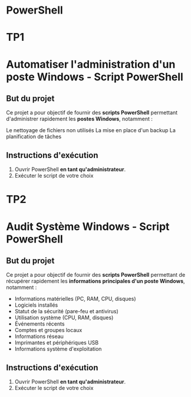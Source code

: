 # PowerShell 

# TP1
# Automatiser l'administration d'un poste Windows - Script PowerShell

##  But du projet 

Ce projet a pour objectif de fournir des **scripts PowerShell** permettant d'administrer rapidement les **postes Windows**, notamment :

Le nettoyage de fichiers non utilisés
La mise en place d'un backup
La planification de tâches

##  Instructions d'exécution

1. Ouvrir PowerShell **en tant qu'administrateur**.
2. Exécuter le script de votre choix



# TP2
# Audit Système Windows - Script PowerShell

##  But du projet 

Ce projet a pour objectif de fournir des **scripts PowerShell** permettant de récupérer rapidement les **informations principales d'un poste Windows**, notamment :

- Informations matérielles (PC, RAM, CPU, disques)
- Logiciels installés
- Statut de la sécurité (pare-feu et antivirus)
- Utilisation système (CPU, RAM, disques)
- Événements récents
- Comptes et groupes locaux
- Informations réseau
- Imprimantes et périphériques USB
- Informations système d'exploitation

##  Instructions d'exécution

1. Ouvrir PowerShell **en tant qu'administrateur**.
2. Exécuter le script de votre choix
